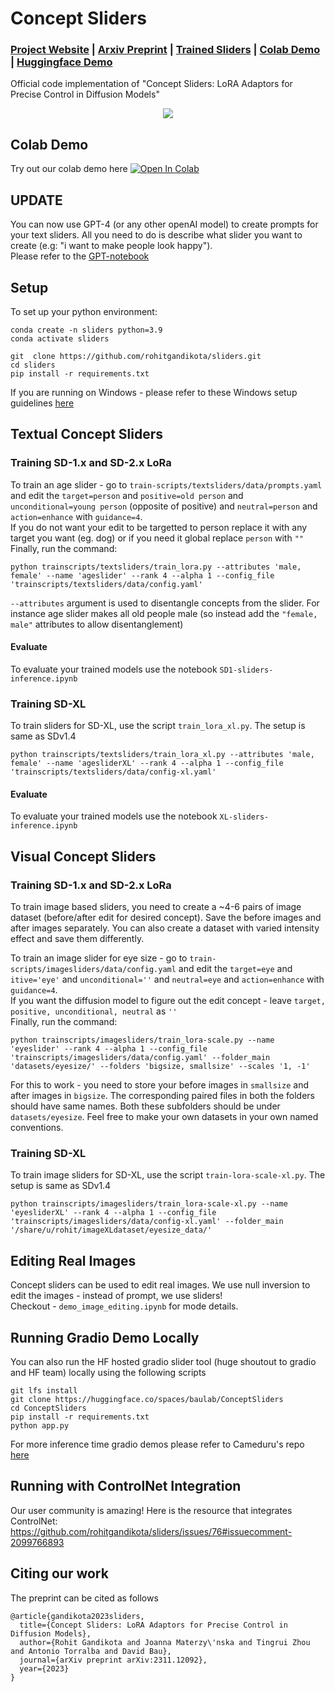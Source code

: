 # Concept Sliders
###  [Project Website](https://sliders.baulab.info) | [Arxiv Preprint](https://arxiv.org/pdf/2311.12092.pdf) | [Trained Sliders](https://sliders.baulab.info/weights/xl_sliders/) | [Colab Demo](https://colab.research.google.com/github/rohitgandikota/sliders/blob/main/demo_concept_sliders.ipynb) | [Huggingface Demo](https://huggingface.co/spaces/baulab/ConceptSliders) <br>
Official code implementation of "Concept Sliders: LoRA Adaptors for Precise Control in Diffusion Models"

<div align='center'>
<img src = 'images/main_figure.png'>
</div>

## Colab Demo
Try out our colab demo here [![Open In Colab](https://colab.research.google.com/assets/colab-badge.svg)](https://colab.research.google.com/github/rohitgandikota/sliders/blob/main/demo_concept_sliders.ipynb)

## UPDATE
You can now use GPT-4 (or any other openAI model) to create prompts for your text sliders. All you need to do is describe what slider you want to create (e.g: "i want to make people look happy"). <br>
Please refer to the [GPT-notebook](https://github.com/rohitgandikota/sliders/blob/main/GPT_prompt_helper.ipynb)

## Setup
To set up your python environment:
```
conda create -n sliders python=3.9
conda activate sliders

git  clone https://github.com/rohitgandikota/sliders.git
cd sliders
pip install -r requirements.txt
```
If you are running on Windows - please refer to these Windows setup guidelines [here](https://github.com/rohitgandikota/sliders/issues/27#issuecomment-1833572579)
## Textual Concept Sliders
### Training SD-1.x and SD-2.x LoRa
To train an age slider - go to `train-scripts/textsliders/data/prompts.yaml` and edit the `target=person` and `positive=old person` and `unconditional=young person` (opposite of positive) and `neutral=person` and `action=enhance` with `guidance=4`. <br>
If you do not want your edit to be targetted to person replace it with any target you want (eg. dog) or if you need it global replace `person` with `""`  <br>
Finally, run the command:
```
python trainscripts/textsliders/train_lora.py --attributes 'male, female' --name 'ageslider' --rank 4 --alpha 1 --config_file 'trainscripts/textsliders/data/config.yaml'
```

`--attributes` argument is used to disentangle concepts from the slider. For instance age slider makes all old people male (so instead add the `"female, male"` attributes to allow disentanglement)


#### Evaluate 
To evaluate your trained models use the notebook `SD1-sliders-inference.ipynb`


### Training SD-XL
To train sliders for SD-XL, use the script `train_lora_xl.py`. The setup is same as SDv1.4

```
python trainscripts/textsliders/train_lora_xl.py --attributes 'male, female' --name 'agesliderXL' --rank 4 --alpha 1 --config_file 'trainscripts/textsliders/data/config-xl.yaml'
```

#### Evaluate 
To evaluate your trained models use the notebook `XL-sliders-inference.ipynb`


## Visual Concept Sliders
### Training SD-1.x and SD-2.x LoRa
To train image based sliders, you need to create a ~4-6 pairs of image dataset (before/after edit for desired concept). Save the before images and after images separately. You can also create a dataset with varied intensity effect and save them differently. 

To train an image slider for eye size - go to `train-scripts/imagesliders/data/config.yaml` and edit the `target=eye` and `itive='eye'` and `unconditional=''` and `neutral=eye` and `action=enhance` with `guidance=4`. <br>
If you want the diffusion model to figure out the edit concept - leave `target, positive, unconditional, neutral` as `''`<br>
Finally, run the command:
```
python trainscripts/imagesliders/train_lora-scale.py --name 'eyeslider' --rank 4 --alpha 1 --config_file 'trainscripts/imagesliders/data/config.yaml' --folder_main 'datasets/eyesize/' --folders 'bigsize, smallsize' --scales '1, -1' 
```
For this to work - you need to store your before images in `smallsize` and after images in `bigsize`. The corresponding paired files in both the folders should have same names. Both these subfolders should be under `datasets/eyesize`. Feel free to make your own datasets in your own named conventions.
### Training SD-XL
To train image sliders for SD-XL, use the script `train-lora-scale-xl.py`. The setup is same as SDv1.4

```
python trainscripts/imagesliders/train_lora-scale-xl.py --name 'eyesliderXL' --rank 4 --alpha 1 --config_file 'trainscripts/imagesliders/data/config-xl.yaml' --folder_main '/share/u/rohit/imageXLdataset/eyesize_data/'
```

## Editing Real Images
Concept sliders can be used to edit real images. We use null inversion to edit the images - instead of prompt, we use sliders! <br>
Checkout - `demo_image_editing.ipynb` for mode details.

## Running Gradio Demo Locally
You can also run the HF hosted gradio slider tool (huge shoutout to gradio and HF team) locally using the following scripts
```
git lfs install
git clone https://huggingface.co/spaces/baulab/ConceptSliders
cd ConceptSliders
pip install -r requirements.txt
python app.py
```
For more inference time gradio demos please refer to Cameduru's repo [here](https://github.com/camenduru/sliders-colab)

## Running with ControlNet Integration
Our user community is amazing! Here is the resource that integrates ControlNet: https://github.com/rohitgandikota/sliders/issues/76#issuecomment-2099766893
## Citing our work
The preprint can be cited as follows
```
@article{gandikota2023sliders,
  title={Concept Sliders: LoRA Adaptors for Precise Control in Diffusion Models},
  author={Rohit Gandikota and Joanna Materzy\'nska and Tingrui Zhou and Antonio Torralba and David Bau},
  journal={arXiv preprint arXiv:2311.12092},
  year={2023}
}
```
